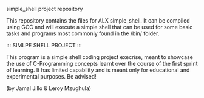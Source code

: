 simple_shell project repository

This repository contains the files for ALX simple_shell. It can be compiled using GCC and will execute a simple shell that can be used for some basic tasks and programs most commonly found in the /bin/ folder.

::: SIMLPE SHELL PROJECT :::

This program is a simple shell coding project execrise, meant to showcase the use of C-Programming concepts learnt over the course of the first sprint of learning. It has limited capability and is meant only for educational and experimental purposes. Be advised!

(by Jamal Jillo & Leroy Mzughula)

